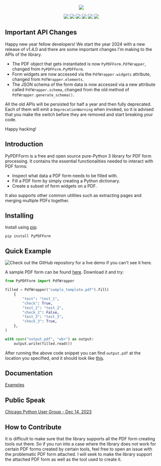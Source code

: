 <p align="center"><img src="https://github.com/chinapandaman/PyPDFForm/raw/master/logo.png"></p>
<p align="center">
    <a href="https://github.com/chinapandaman/PyPDFForm/actions/workflows/python-black-isort.yml/badge.svg"><img src="https://github.com/chinapandaman/PyPDFForm/actions/workflows/python-black-isort.yml/badge.svg"></a>
    <a href="https://github.com/chinapandaman/PyPDFForm/actions/workflows/python-package.yml/badge.svg"><img src="https://github.com/chinapandaman/PyPDFForm/actions/workflows/python-package.yml/badge.svg"></a>
    <a href="https://codecov.io/gh/chinapandaman/PyPDFForm"><img src="https://codecov.io/gh/chinapandaman/PyPDFForm/branch/master/graph/badge.svg?token=CSRLN14IFE"></a>
    <a href="https://github.com/chinapandaman/PyPDFForm/actions/workflows/python-publish.yml/badge.svg"><img src="https://github.com/chinapandaman/PyPDFForm/actions/workflows/python-publish.yml/badge.svg"></a>
    <a href="https://pepy.tech/project/pypdfform"><img src="https://static.pepy.tech/personalized-badge/pypdfform?period=total&units=international_system&left_color=black&right_color=blue&left_text=Downloads"></a>
    <a href="https://opensource.org/licenses/MIT"><img src="https://img.shields.io/badge/License-MIT-orange.svg"></a>
</p>

## Important API Changes

Happy new year fellow developers! We start the year 2024 with a new release of v1.4.0 and 
there are some important changes I'm making to the APIs of the library.

* The PDF object that gets instantiated is now `PyPDFForm.PdfWrapper`, changed from `PyPDFForm.PyPDFForm`.
* Form widgets are now accessed via the `PdfWrapper.widgets` attribute, changed from `PdfWrapper.elements`.
* The JSON schema of the form data is now accessed via a new attribute called `PdfWrapper.schema`, 
changed from the old method of `PdfWrapper.generate_schema()`.

All the old APIs will be persisted for half a year and then fully deprecated. Each of them 
will emit a `DeprecationWarning` when invoked, so it is advised that you make the switch before they are 
removed and start breaking your code.

Happy hacking!

## Introduction

PyPDFForm is a free and open source pure-Python 3 library for PDF form processing. It contains the essential 
functionalities needed to interact with PDF forms:

* Inspect what data a PDF form needs to be filled with.
* Fill a PDF form by simply creating a Python dictionary.
* Create a subset of form widgets on a PDF.

It also supports other common utilities such as extracting pages and merging multiple PDFs together.

## Installing

Install using [pip](https://pip.pypa.io/en/stable/):

```shell script
pip install PyPDFForm
```

## Quick Example
![Check out the GitHub repository for a live demo if you can't see it here.](https://github.com/chinapandaman/PyPDFForm/raw/master/demo.gif)

A sample PDF form can be found [here](https://github.com/chinapandaman/PyPDFForm/raw/master/pdf_samples/sample_template.pdf). Download it and try:

```python
from PyPDFForm import PdfWrapper

filled = PdfWrapper("sample_template.pdf").fill(
    {
        "test": "test_1",
        "check": True,
        "test_2": "test_2",
        "check_2": False,
        "test_3": "test_3",
        "check_3": True,
    },
)

with open("output.pdf", "wb+") as output:
    output.write(filled.read())
```

After running the above code snippet you can find `output.pdf` at the location you specified, 
and it should look like [this](https://github.com/chinapandaman/PyPDFForm/raw/master/pdf_samples/sample_filled.pdf).

## Documentation

[Examples](https://github.com/chinapandaman/PyPDFForm/blob/master/docs/examples.md)

## Public Speak

[Chicago Python User Group - Dec 14, 2023](https://youtu.be/8t1RdAKwr9w?si=TLgumBNXv9H8szSn)

## How to Contribute

It is difficult to make sure that the library supports all the PDF form creating tools out 
there. So if you run into a case where the library does not work for certain PDF forms created by certain tools, feel free to open an issue with the problematic PDF form attached. I will seek 
to make the library support the attached PDF form as well as the tool used to create it.

